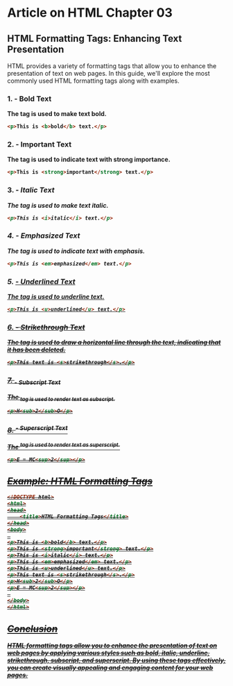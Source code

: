 
# Article on HTML Chapter 03
## HTML Formatting Tags: Enhancing Text Presentation

HTML provides a variety of formatting tags that allow you to enhance the presentation of text on web pages. In this guide, we'll explore the most commonly used HTML formatting tags along with examples.

### 1. <b> - Bold Text
The <b> tag is used to make text bold.
```html
<p>This is <b>bold</b> text.</p>
```

### 2. <strong> - Important Text
The <strong> tag is used to indicate text with strong importance.
```html
<p>This is <strong>important</strong> text.</p>
```

### 3. <i> - Italic Text
The <i> tag is used to make text italic.
```html
<p>This is <i>italic</i> text.</p>
```

### 4. <em> - Emphasized Text
The <em> tag is used to indicate text with emphasis.
```html
<p>This is <em>emphasized</em> text.</p>
```

### 5. <u> - Underlined Text
The <u> tag is used to underline text.
```html
<p>This is <u>underlined</u> text.</p>
```
### 6. <s> - Strikethrough Text
The <s> tag is used to draw a horizontal line through the text, indicating that it has been deleted.
```html
<p>This text is <s>strikethrough</s>.</p>
```
### 7. <sub> - Subscript Text
The <sub> tag is used to render text as subscript.
```html
<p>H<sub>2</sub>O</p>
```

### 8. <sup> - Superscript Text
The <sup> tag is used to render text as superscript.
```html
<p>E = MC<sup>2</sup></p>
```

## Example: HTML Formatting Tags
```html
<!DOCTYPE html>
<html>
<head>
    <title>HTML Formatting Tags</title>
</head>
<body>
 
<p>This is <b>bold</b> text.</p>
<p>This is <strong>important</strong> text.</p>
<p>This is <i>italic</i> text.</p>
<p>This is <em>emphasized</em> text.</p>
<p>This is <u>underlined</u> text.</p>
<p>This text is <s>strikethrough</s>.</p>
<p>H<sub>2</sub>O</p>
<p>E = MC<sup>2</sup></p>
 
</body>
</html>
```

## Conclusion
HTML formatting tags allow you to enhance the presentation of text on web pages by applying various styles such as bold, italic, underline, strikethrough, subscript, and superscript. By using these tags effectively, you can create visually appealing and engaging content for your web pages.